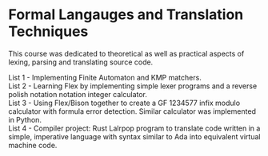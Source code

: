 # Formal Langauges and Translation Techniques

This course was dedicated to theoretical as well as practical aspects of lexing, parsing and translating source code.

List 1 - Implementing Finite Automaton and KMP matchers.\
List 2 - Learning Flex by implementing simple lexer programs and a reverse polish notation notation integer calculator.\
List 3 - Using Flex/Bison together to create a GF 1234577 infix modulo calculator with formula error detection. Similar calculator was implemented in Python.\
List 4 - Compiler project: Rust Lalrpop program to translate code written in a simple, imperative language with syntax similar to Ada into equivalent virtual machine code.
